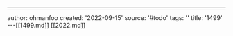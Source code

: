 ---
author: ohmanfoo
created: '2022-09-15'
source: '#todo'
tags: ''
title: '1499'
---[[1499.md]]
[[2022.md]]
